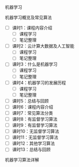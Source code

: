 机器学习

机器学习概览及常见算法
- [ ] 课时1：课程内容介绍
  - [ ] 课程学习
  - [ ] 笔记整理
- [ ] 课时2：云计算大数据及人工智能
  - [ ] 课程学习
  - [ ] 笔记整理
- [ ] 课时3：什么是机器学习
  - [ ] 课程学习
  - [ ] 笔记整理
- [ ] 课时4：机器学习的发展历程
  - [ ] 课程学习
  - [ ] 笔记整理
- [ ] 课时5：总结与回顾
- [ ] 课时6：课程内容介绍
- [ ] 课时7：常见算法分类
- [ ] 课时8：有监督学习算法
- [ ] 课时9：有监督学习算法
- [ ] 课时10：无监督学习算法
- [ ] 课时11：无监督学习算法
- [ ] 课时12：其他学习算法
- [ ] 课时13：总结与回顾

机器学习算法详解
